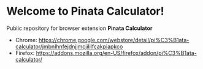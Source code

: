 # Welcome to Pinata Calculator!
Public repository for browser extension **Pinata Calculator**
- Chrome: https://chrome.google.com/webstore/detail/pi%C3%B1ata-calculator/jmbnlhnfejdnjjmcjililfcakpiapkco
- Firefox: https://addons.mozilla.org/en-US/firefox/addon/pi%C3%B1ata-calculator/
